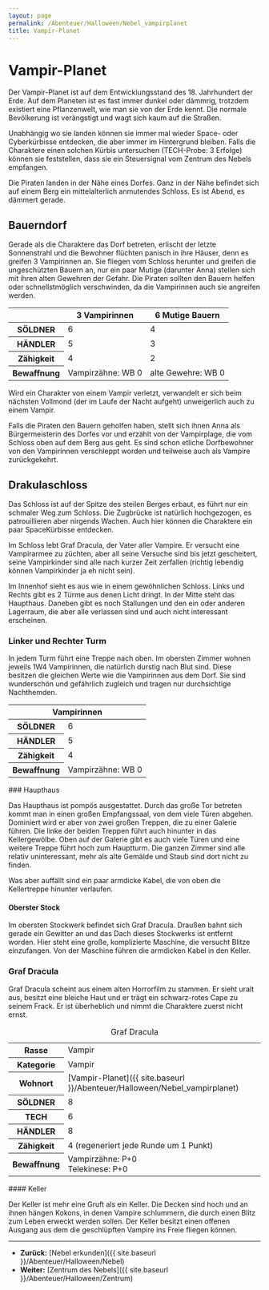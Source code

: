 ```yaml
---
layout: page
permalink: /Abenteuer/Halloween/Nebel_vampirplanet
title: Vampir-Planet
---
```


# Vampir-Planet

Der Vampir-Planet ist auf dem Entwicklungsstand des 18. Jahrhundert der Erde. Auf dem Planeten ist es fast immer dunkel oder dämmrig, trotzdem existiert eine Pflanzenwelt, wie man sie von der Erde kennt. Die normale Bevölkerung ist verängstigt und wagt sich kaum auf die Straßen.

Unabhängig wo sie landen können sie immer mal wieder Space- oder Cyberkürbisse entdecken, die aber immer im Hintergrund bleiben. Falls die Charaktere einen solchen Kürbis untersuchen (TECH-Probe: 3 Erfolge) können sie feststellen, dass sie ein Steuersignal vom Zentrum des Nebels empfangen.

Die Piraten landen in der Nähe eines Dorfes. Ganz in der Nähe befindet sich auf einem Berg ein mittelalterlich anmutendes Schloss. Es ist Abend, es dämmert gerade.

## Bauerndorf

Gerade als die Charaktere das Dorf betreten, erlischt der letzte Sonnenstrahl und die Bewohner flüchten panisch in ihre Häuser, denn es greifen 3 Vampirinnen an. Sie fliegen vom Schloss herunter und greifen die ungeschützten Bauern an, nur ein paar Mutige (darunter Anna) stellen sich mit ihren alten Gewehren der Gefahr. Die Piraten sollten den Bauern helfen oder schnellstmöglich verschwinden, da die Vampirinnen auch sie angreifen werden.

<table>
<thead>
<tr><th> </th><th>3 Vampirinnen</th><th>6 Mutige Bauern</th></tr>
</thead>
<tbody>
<tr><th>SÖLDNER</th><td>6</td><td>4</td></tr>
<tr><th>HÄNDLER</th><td>5</td><td>3</td></tr>
<tr><th>Zähigkeit</th><td>4</td><td>2</td></tr>
<tr><th>Bewaffnung</th><td>Vampirzähne: WB 0</td><td>alte Gewehre: WB 0</td></tr>
</tbody>
</table>
Wird ein Charakter von einem Vampir verletzt, verwandelt er sich beim nächsten Vollmond (der im Laufe der Nacht aufgeht) unweigerlich auch zu einem Vampir.

Falls die Piraten den Bauern geholfen haben, stellt sich ihnen Anna als Bürgermeisterin des Dorfes vor und erzählt von der Vampirplage, die vom Schloss oben auf dem Berg aus geht. Es sind schon etliche Dorfbewohner von den Vampirinnen verschleppt worden und teilweise auch als Vampire zurückgekehrt.

## Drakulaschloss

Das Schloss ist auf der Spitze des steilen Berges erbaut, es führt nur ein schmaler Weg zum Schloss. Die Zugbrücke ist natürlich hochgezogen, es patrouillieren aber nirgends Wachen. Auch hier können die Charaktere ein paar SpaceKürbisse entdecken.

Im Schloss lebt Graf Dracula, der Vater aller Vampire. Er versucht eine Vampirarmee zu züchten, aber all seine Versuche sind bis jetzt gescheitert, seine Vampirkinder sind alle nach kurzer Zeit zerfallen (richtig lebendig können Vampirkinder ja eh nicht sein).

Im Innenhof sieht es aus wie in einem gewöhnlichen Schloss. Links und Rechts gibt es 2 Türme aus denen Licht dringt. In der Mitte steht das Haupthaus. Daneben gibt es noch Stallungen und den ein oder anderen Lagerraum, die aber alle verlassen sind und auch nicht interessant erscheinen.

### Linker und Rechter Turm

In jedem Turm führt eine Treppe nach oben. Im obersten Zimmer wohnen jeweils 1W4 Vampirinnen, die natürlich durstig nach Blut sind. Diese besitzen die gleichen Werte wie die Vampirinnen aus dem Dorf. Sie sind wunderschön und gefährlich zugleich und tragen nur durchsichtige Nachthemden.

<table>
<thead>
<tr><th colspan="2">Vampirinnen</th></tr>
</thead>
<tbody>
<tr><th>SÖLDNER</th><td>6</td></tr>
<tr><th>HÄNDLER</th><td>5</td></tr>
<tr><th>Zähigkeit</th><td>4</td></tr>
<tr><th>Bewaffnung</th><td>Vampirzähne: WB 0</td></tr>
</tbody>
</table>
### Haupthaus

Das Haupthaus ist pompös ausgestattet. Durch das große Tor betreten kommt man in einen großen Empfangssaal, von dem viele Türen abgehen. Dominiert wird er aber von zwei großen Treppen, die zu einer Galerie führen. Die linke der beiden Treppen führt auch hinunter in das Kellergewölbe. Oben auf der Galerie gibt es auch viele Türen und eine weitere Treppe führt hoch zum Hauptturm. Die ganzen Zimmer sind alle relativ uninteressant, mehr als alte Gemälde und Staub sind dort nicht zu finden.

Was aber auffällt sind ein paar armdicke Kabel, die von oben die Kellertreppe hinunter verlaufen.

#### Oberster Stock

Im obersten Stockwerk befindet sich Graf Dracula. Draußen bahnt sich gerade ein Gewitter an und das Dach dieses Stockwerks ist entfernt worden. Hier steht eine große, komplizierte Maschine, die versucht Blitze einzufangen. Von der Maschine führen die armdicken Kabel in den Keller.

### Graf Dracula

Graf Dracula scheint aus einem alten Horrorfilm zu stammen. Er sieht uralt aus, besitzt eine bleiche Haut und er trägt ein schwarz-rotes Cape zu seinem Frack. Er ist überheblich und nimmt die Charaktere zuerst nicht ernst.

<table data-type="slc">
<caption>Graf Dracula</caption>
<tbody>
<tr><th>Rasse</th><td>Vampir</td></tr>
<tr><th>Kategorie</th><td>Vampir</td></tr>
<tr><th>Wohnort</th><td>[Vampir-Planet]({{ site.baseurl }}/Abenteuer/Halloween/Nebel_vampirplanet)</td></tr>
<tr><th>SÖLDNER</th><td>8</td></tr>
<tr><th>TECH</th><td>6</td></tr>
<tr><th>HÄNDLER</th><td>8</td></tr>
<tr><th>Zähigkeit</th><td>4 (regeneriert jede Runde um 1 Punkt)</td></tr>
<tr><th>Bewaffnung</th><td>Vampirzähne: P+0<br/>
Telekinese: P+0</td></tr>
</tbody>
</table>
#### Keller

Der Keller ist mehr eine Gruft als ein Keller. Die Decken sind hoch und an ihnen hängen Kokons, in denen Vampire schlummern, die durch einen Blitz zum Leben erweckt werden sollen. Der Keller besitzt einen offenen Ausgang aus dem die geschlüpften Vampire ins Freie fliegen können.


***
- **Zurück:** [Nebel erkunden]({{ site.baseurl }}/Abenteuer/Halloween/Nebel)
- **Weiter:** [Zentrum des Nebels]({{ site.baseurl }}/Abenteuer/Halloween/Zentrum)

